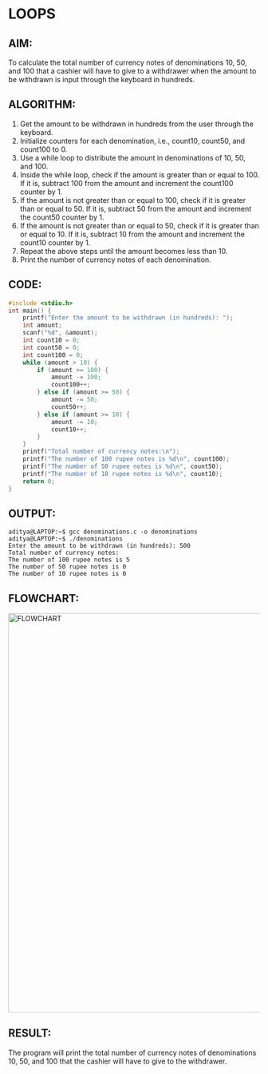 # LOOPS

## AIM:
To calculate the total number of currency notes of denominations 10, 50, and 100 that a cashier will have to give to a withdrawer when the amount to be withdrawn is input through the keyboard in hundreds.


## ALGORITHM:
1. Get the amount to be withdrawn in hundreds from the user through the keyboard.
2. Initialize counters for each denomination, i.e., count10, count50, and count100 to 0.
3. Use a while loop to distribute the amount in denominations of 10, 50, and 100.
4. Inside the while loop, check if the amount is greater than or equal to 100. If it is, subtract 100 from the amount and increment the count100 counter by 1.
5. If the amount is not greater than or equal to 100, check if it is greater than or equal to 50. If it is, subtract 50 from the amount and increment the count50 counter by 1.
6. If the amount is not greater than or equal to 50, check if it is greater than or equal to 10. If it is, subtract 10 from the amount and increment the count10 counter by 1.
7. Repeat the above steps until the amount becomes less than 10.
8. Print the number of currency notes of each denomination.

## CODE:
```c
#include <stdio.h>
int main() {
    printf("Enter the amount to be withdrawn (in hundreds): ");
    int amount;
    scanf("%d", &amount);
    int count10 = 0;
    int count50 = 0;
    int count100 = 0;
    while (amount > 10) {
        if (amount >= 100) {
            amount -= 100;
            count100++;
        } else if (amount >= 50) {
            amount -= 50;
            count50++;
        } else if (amount >= 10) {
            amount -= 10;
            count10++;
        }
    }
    printf("Total number of currency notes:\n");
    printf("The number of 100 rupee notes is %d\n", count100);
    printf("The number of 50 rupee notes is %d\n", count50);
    printf("The number of 10 rupee notes is %d\n", count10);
    return 0;
}
```

## OUTPUT:
```
aditya@LAPTOP:~$ gcc denominations.c -o denominations
aditya@LAPTOP:~$ ./denominations
Enter the amount to be withdrawn (in hundreds): 500
Total number of currency notes:
The number of 100 rupee notes is 5
The number of 50 rupee notes is 0
The number of 10 rupee notes is 0
```

## FLOWCHART:
<img src="https://cdn.discordapp.com/attachments/1027218472675069962/1058725967801098240/ybFR31.png" alt="FLOWCHART" height="800px"/>

## RESULT:
The program will print the total number of currency notes of denominations 10, 50, and 100 that the cashier will have to give to the withdrawer.


